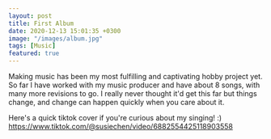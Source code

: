 ```yaml
---
layout: post
title: First Album
date: 2020-12-13 15:01:35 +0300
image: "/images/album.jpg"
tags: [Music]
featured: true
---
```


Making music has been my most fulfilling and captivating hobby project yet. So far I have worked with my music producer and have about 8 songs, with many more revisions to go. I really never thought it'd get this far but things change, and change can happen quickly when you care about it.

Here's a quick tiktok cover if you're curious about my singing! :)
https://www.tiktok.com/@susiechen/video/6882554425118903558
